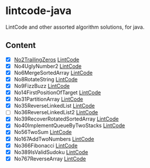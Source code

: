 # lintcode-java

LintCode and other assorted algorithm solutions, for java.


## Content

- [x] [No2TrailingZeros](src/main/java/com/jiakaiyang/lintcode/java/lintcode/No2TrailingZeros.java) [LintCode](https://www.lintcode.com/problem/trailing-zeros/)
- [x] No4UglyNumber2 [LintCode](https://www.lintcode.com/problem/ugly-number-ii/description)
- [x] No6MergeSortedArray [LintCode](https://www.lintcode.com/problem/merge-two-sorted-arrays/description)
- [x] No8RotateString [LintCode](https://www.lintcode.com/problem/rotate-string/)
- [x] No9FizzBuzz [LintCode](https://www.lintcode.com/problem/fizz-buzz/)
- [x] No14FirstPositionOfTarget [LintCode](https://www.lintcode.com/problem/first-position-of-target/description)
- [x] No31PartitionArray [LintCode](https://www.lintcode.com/problem/partition-array/description)
- [x] No35ReverseLinkedList [LintCode](https://www.lintcode.com/problem/reverse-linked-list/description)
- [ ] No36ReverseLinkedList2 [LintCode](https://www.lintcode.com/problem/reverse-linked-list-ii/description)
- [x] No39RecoverRotatedSortedArray [LintCode](https://www.lintcode.com/problem/recover-rotated-sorted-array/description)
- [x] No40ImplementQueueByTwoStacks [LintCode](https://www.lintcode.com/problem/implement-queue-by-two-stacks/description)
- [x] No56TwoSum [LintCode](https://www.lintcode.com/problem/two-sum/description)
- [x] No167AddTwoNumbers [LintCode](https://www.lintcode.com/problem/add-two-numbers/description)
- [x] No366Fibonacci [LintCode](https://www.lintcode.com/problem/fibonacci/description)
- [x] No389IsValidSudoku [LintCode](https://www.lintcode.com/problem/valid-sudoku/description)
- [x] No767ReverseArray [LintCode](https://www.lintcode.com/problem/reverse-array/description)
